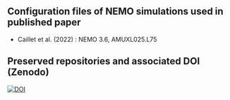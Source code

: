## Configuration files of NEMO simulations used in published paper

* Caillet et al. (2022) : NEMO 3.6, AMUXL025.L75

## Preserved repositories and associated DOI (Zenodo)

[![DOI](https://zenodo.org/badge/498736857.svg)](https://zenodo.org/badge/latestdoi/498736857)
